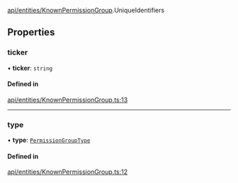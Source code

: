 [api/entities/KnownPermissionGroup](../../../../Modules/API/Entities/KnownPermissionGroup.md).UniqueIdentifiers

## Properties

### ticker

• **ticker**: `string`

#### Defined in

[api/entities/KnownPermissionGroup.ts:13](https://github.com/PolymeshAssociation/polymesh-sdk/blob/15be87e8/src/api/entities/KnownPermissionGroup.ts#L13)

___

### type

• **type**: [`PermissionGroupType`](../../../../Enums/Types/PermissionGroupType.md)

#### Defined in

[api/entities/KnownPermissionGroup.ts:12](https://github.com/PolymeshAssociation/polymesh-sdk/blob/15be87e8/src/api/entities/KnownPermissionGroup.ts#L12)
